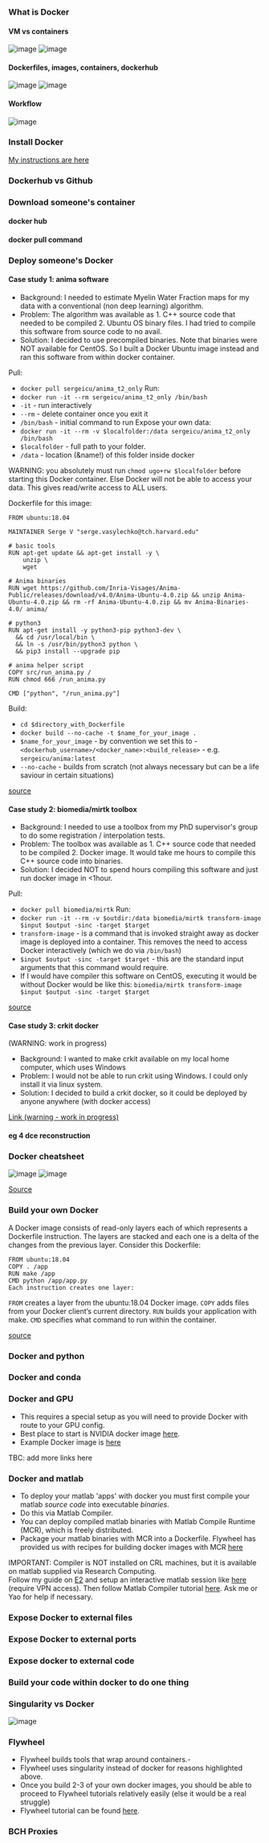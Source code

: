 ### What is Docker 

#### VM vs containers 

![image](https://github.com/sergeicu/docker_intro/blob/main/assets/docker7.png)
![image](https://github.com/sergeicu/docker_intro/blob/main/assets/docker2.png)

#### Dockerfiles, images, containers, dockerhub
![image](https://github.com/sergeicu/docker_intro/blob/main/assets/docker5.png)
![image](https://github.com/sergeicu/docker_intro/blob/main/assets/docker4.png)
#### Workflow 
![image](https://github.com/sergeicu/docker_intro/blob/main/assets/docker6.png)


### Install Docker 
[My instructions are here](https://github.com/sergeicu/anima-docker/blob/main/install-docker.md)

### Dockerhub vs Github 

### Download someone's container 
#### docker hub 
#### docker pull command 


### Deploy someone's Docker 
#### Case study 1: anima software
- Background: I needed to estimate Myelin Water Fraction maps for my data with a conventional (non deep learning) algorithm. 
- Problem: The algorithm was available as 1. C++ source code that needed to be compiled 2. Ubuntu OS binary files. I had tried to compile this software from source code to no avail. 
- Solution: I decided to use precompiled binaries. Note that binaries were NOT available for CentOS. So I built a Docker Ubuntu image instead and ran this software from within docker container. 


Pull:
- `docker pull sergeicu/anima_t2_only`
Run:
- `docker run -it --rm sergeicu/anima_t2_only /bin/bash`
- `-it` - run interactively  
- `--rm` - delete container once you exit it 
- `/bin/bash` - initial command to run 
Expose your own data: 
- `docker run -it --rm -v $localfolder:/data sergeicu/anima_t2_only /bin/bash`
- `$localfolder` - full path to your folder. 
- `/data` - location (&name!) of this folder inside docker  

WARNING: you absolutely must run `chmod ugo+rw $localfolder` before starting this Docker container. Else Docker will not be able to access your data. This gives read/write access to ALL users. 

Dockerfile for this image: 
```
FROM ubuntu:18.04

MAINTAINER Serge V "serge.vasylechko@tch.harvard.edu"

# basic tools   
RUN apt-get update && apt-get install -y \
    unzip \ 
    wget  

# Anima binaries   
RUN wget https://github.com/Inria-Visages/Anima-Public/releases/download/v4.0/Anima-Ubuntu-4.0.zip && unzip Anima-Ubuntu-4.0.zip && rm -rf Anima-Ubuntu-4.0.zip && mv Anima-Binaries-4.0/ anima/

# python3 
RUN apt-get install -y python3-pip python3-dev \
  && cd /usr/local/bin \
  && ln -s /usr/bin/python3 python \
  && pip3 install --upgrade pip

# anima helper script 
COPY src/run_anima.py /
RUN chmod 666 /run_anima.py

CMD ["python", "/run_anima.py"]
```

Build: 
- `cd $directory_with_Dockerfile`
- `docker build --no-cache -t $name_for_your_image .` 
- `$name_for_your_image` - by convention we set this to - `<dockerhub_username>/<docker_name>:<build_release>` - e.g. `sergeicu/anima:latest`
- `--no-cache` - builds from scratch (not always necessary but can be a life saviour in certain situations)


[source](https://hub.docker.com/r/sergeicu/anima_t2_only)

#### Case study 2: biomedia/mirtk toolbox 
- Background: I needed to use a toolbox from my PhD supervisor's group to do some registration / interpolation tests. 
- Problem: The toolbox was available as 1. C++ source code that needed to be compiled 2. Docker image. It would take me hours to compile this C++ source code into binaries. 
- Solution: I decided NOT to spend hours compiling this software and just run docker image in <1hour. 

Pull: 
- `docker pull biomedia/mirtk`
Run: 
- `docker run -it --rm -v $outdir:/data biomedia/mirtk transform-image $input $output -sinc -target $target` 
- `transform-image` - is a command that is invoked straight away as docker image is deployed into a container. This removes the need to access Docker interactively (which we do via `/bin/bash`) 
- `$input $output -sinc -target $target` - this are the standard input arguments that this command would require. 
- If I would have compiler this software on CentOS, executing it would be without Docker would be like this: `biomedia/mirtk transform-image $input $output -sinc -target $target` 

[source](https://hub.docker.com/r/biomedia/mirtk)
#### Case study 3: crkit docker
(WARNING: work in progress) 
- Background: I wanted to make crkit available on my local home computer, which uses Windows 
- Problem: I would not be able to run crkit using Windows. I could only install it via linux system. 
- Solution: I decided to build a crkit docker, so it could be deployed by anyone anywhere (with docker access) 

[Link (warning - work in progress)](https://github.com/sergeicu/crkit-docker)

#### eg 4 dce reconstruction 

### Docker cheatsheet 
![image](https://github.com/sergeicu/docker_intro/blob/main/assets/build_share.png)
![image](https://github.com/sergeicu/docker_intro/blob/main/assets/run.png)  

[Source](https://www.docker.com/sites/default/files/d8/2019-09/docker-cheat-sheet.pdf)



### Build your own Docker 

A Docker image consists of read-only layers each of which represents a Dockerfile instruction. The layers are stacked and each one is a delta of the changes from the previous layer. Consider this Dockerfile:
```
FROM ubuntu:18.04
COPY . /app
RUN make /app
CMD python /app/app.py
Each instruction creates one layer:
```
`FROM` creates a layer from the ubuntu:18.04 Docker image.
`COPY` adds files from your Docker client’s current directory.
`RUN` builds your application with make.
`CMD` specifies what command to run within the container.

[source](https://docs.docker.com/develop/develop-images/dockerfile_best-practices/)

### Docker and python 


### Docker and conda 


### Docker and GPU 
- This requires a special setup as you will need to provide Docker with route to your GPU config. 
- Best place to start is NVIDIA docker image [here](https://github.com/NVIDIA/nvidia-docker).  
- Example Docker image is [here](https://github.com/sergeicu/docker_intro/blob/main/gpu.md)

TBC: add more links here 


### Docker and matlab 
- To deploy your matlab 'apps' with docker you must first compile your matlab _source code_ into executable _binaries_.  
- Do this via Matlab Compiler. 
- You can deploy compiled matlab binaries with Matlab Compile Runtime (MCR), which is freely distributed.  
- Package your matlab binaries with MCR into a Dockerfile. Flywheel has provided us with recipes for building docker images with MCR [here](https://github.com/flywheel-apps/matlab-mcr)


IMPORTANT: Compiler is NOT installed on CRL machines, but it is available on matlab supplied via Research Computing.   
Follow my guide on [E2](https://github.com/sergeicu/e2/blob/main/research-computing.md) and setup an interactive matlab session like [here](http://websvc4.tch.harvard.edu:8090/display/RCK/Visualization+job) (require VPN access). Then follow Matlab Compiler tutorial [here](https://www.mathworks.com/help/compiler/getting-started-with-matlab-compiler.html). Ask me or Yao for help if necessary.   



### Expose Docker to external files 

### Expose Docker to external ports 

### Expose docker to external code 

### Build your code within docker to do one thing 

### Singularity vs Docker 
![image](https://github.com/sergeicu/docker_intro/blob/main/assets/docker8.png)

### Flywheel 
- Flywheel builds tools that wrap around containers.-
- Flywheel uses singularity instead of docker for reasons highlighted above. 
- Once you build 2-3 of your own docker images, you should be able to proceed to Flywheel tutorials relatively easily (else it would be a real struggle) 
- Flywheel tutorial can be found [here](https://docs.flywheel.io/hc/en-us/sections/360003262473-Getting-Started-Guide-for-Developers). 



### BCH Proxies 


